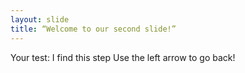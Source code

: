 ```yaml
---
layout: slide
title: “Welcome to our second slide!”
---
```

Your test: I find this step
Use the left arrow to go back!
